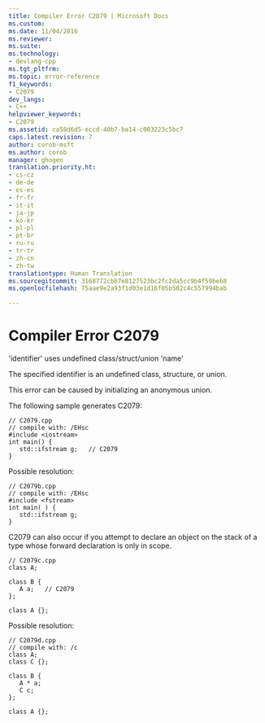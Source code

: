 ```yaml
---
title: Compiler Error C2079 | Microsoft Docs
ms.custom: 
ms.date: 11/04/2016
ms.reviewer: 
ms.suite: 
ms.technology:
- devlang-cpp
ms.tgt_pltfrm: 
ms.topic: error-reference
f1_keywords:
- C2079
dev_langs:
- C++
helpviewer_keywords:
- C2079
ms.assetid: ca58d6d5-eccd-40b7-ba14-c003223c5bc7
caps.latest.revision: 7
author: corob-msft
ms.author: corob
manager: ghogen
translation.priority.ht:
- cs-cz
- de-de
- es-es
- fr-fr
- it-it
- ja-jp
- ko-kr
- pl-pl
- pt-br
- ru-ru
- tr-tr
- zh-cn
- zh-tw
translationtype: Human Translation
ms.sourcegitcommit: 3168772cbb7e8127523bc2fc2da5cc9b4f59beb8
ms.openlocfilehash: 75aae9e2a93f1d03e1d16f05b502c4c557994bab

---
```

# Compiler Error C2079
'identifier' uses undefined class/struct/union 'name'  
  
 The specified identifier is an undefined class, structure, or union.  
  
 This error can be caused by initializing an anonymous union.  
  
 The following sample generates C2079:  
  
```  
// C2079.cpp  
// compile with: /EHsc  
#include <iostream>  
int main() {  
   std::ifstream g;   // C2079  
}  
```  
  
 Possible resolution:  
  
```  
// C2079b.cpp  
// compile with: /EHsc  
#include <fstream>  
int main( ) {  
   std::ifstream g;  
}  
```  
  
 C2079 can also occur if you attempt to declare an object on the stack of a type whose forward declaration is only in scope.  
  
```  
// C2079c.cpp  
class A;  
  
class B {  
   A a;   // C2079  
};  
  
class A {};  
```  
  
 Possible resolution:  
  
```  
// C2079d.cpp  
// compile with: /c  
class A;  
class C {};  
  
class B {  
   A * a;  
   C c;  
};  
  
class A {};  
```


<!--HONumber=Jan17_HO1-->


